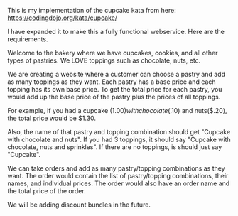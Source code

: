 This is my implementation of the cupcake kata from here:  https://codingdojo.org/kata/cupcake/

I have expanded it to make this a fully functional webservice.  Here are the requirements.

Welcome to the bakery where we have cupcakes, cookies, and all other types of pastries.  We LOVE toppings such as chocolate, nuts, etc.  

We are creating a website where a customer can choose a pastry and add as many toppings as they want.  Each pastry has a base price and each topping has its own base price.  To get the total price for each pastry, you would add up the base price of the pastry plus the prices of all toppings.

For example, if you had a cupcake ($1.00) with chocolate ($.10) and nuts($.20), the total price would be $1.30.

Also, the name of that pastry and topping combination should get "Cupcake with chocolate and nuts".  If you had 3 toppings, it should say "Cupcake with chocolate, nuts and sprinkles".  If there are no toppings, is should just say "Cupcake".

We can take orders and add as many pastry/topping combinations as they want.  The order would contain the list of pastry/topping combinations, their names, and individual prices.  The order would also have an order name and the total price of the order.

We will be adding discount bundles in the future.  